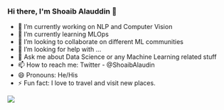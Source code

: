 ### Hi there, I'm Shoaib Alauddin 👋

- 🔭 I’m currently working on NLP and Computer Vision
- 🌱 I’m currently learning MLOps
- 👯 I’m looking to collaborate on different ML communities
- 🤔 I’m looking for help with ...
- 💬 Ask me about Data Science or any Machine Learning related stuff
- 📫 How to reach me: Twitter - @ShoaibAlaudin
- 😄 Pronouns: He/His
- ⚡ Fun fact: I love to travel and visit new places.


<img src="https://github-readme-stats.vercel.app/api?username=Shoaib-Alauudin&&show_icons=true&title_color=ffffff&icon_color=bb2acf&text_color=daf7dc&bg_color=151515&hide_border=true">
